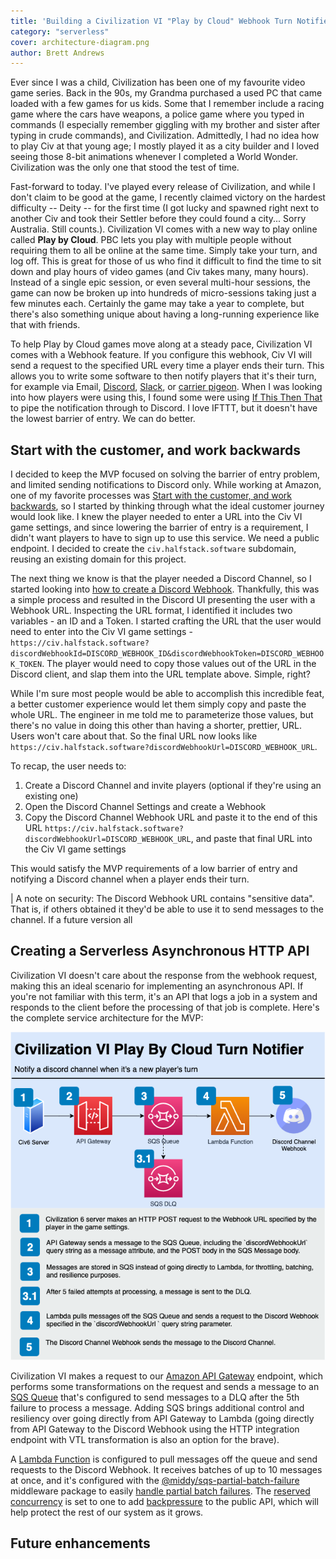 ```yaml
---
title: 'Building a Civilization VI "Play by Cloud" Webhook Turn Notifier Service'
category: "serverless"
cover: architecture-diagram.png
author: Brett Andrews
---
```


Ever since I was a child, Civilization has been one of my favourite video game series. Back in the 90s, my Grandma purchased a used PC that came loaded with a few games for us kids. Some that I remember include a racing game where the cars have weapons, a police game where you typed in commands (I especially remember giggling with my brother and sister after typing in crude commands), and Civilization. Admittedly, I had no idea how to play Civ at that young age; I mostly played it as a city builder and I loved seeing those 8-bit animations whenever I completed a World Wonder. Civilization was the only one that stood the test of time.

Fast-forward to today. I've played every release of Civilization, and while I don't claim to be good at the game, I recently claimed victory on the hardest difficulty -- Deity -- for the first time (I got lucky and spawned right next to another Civ and took their Settler before they could found a city... Sorry Australia. Still counts.). Civilization VI comes with a new way to play online called **Play by Cloud**. PBC lets you play with multiple people without requiring them to all be online at the same time. Simply take your turn, and log off. This is great for those of us who find it difficult to find the time to sit down and play hours of video games (and Civ takes many, many hours). Instead of a single epic session, or even several multi-hour sessions, the game can now be broken up into hundreds of micro-sessions taking just a few minutes each. Certainly the game may take a year to complete, but there's also something unique about having a long-running experience like that with friends.

To help Play by Cloud games move along at a steady pace, Civilization VI comes with a Webhook feature. If you configure this webhook, Civ VI will send a request to the specified URL every time a player ends their turn. This allows you to write some software to then notify players that it's their turn, for example via Email, [Discord](https://discordapp.com/), [Slack](https://slack.com/), or [carrier pigeon](https://flypigeon.co/). When I was looking into how players were using this, I found some were using [If This Then That](https://ifttt.com/) to pipe the notification through to Discord. I love IFTTT, but it doesn't have the lowest barrier of entry. We can do better.

## Start with the customer, and work backwards

I decided to keep the MVP focused on solving the barrier of entry problem, and limited sending notifications to Discord only. While working at Amazon, one of my favorite processes was [Start with the customer, and work backwards](https://www.forbes.com/sites/innovatorsdna/2017/08/08/how-does-amazon-stay-at-day-one), so I started by thinking through what the ideal customer journey would look like. I knew the player needed to enter a URL into the Civ VI game settings, and since lowering the barrier of entry is a requirement, I didn't want players to have to sign up to use this service. We need a public endpoint. I decided to create the `civ.halfstack.software` subdomain, reusing an existing domain for this project.

The next thing we know is that the player needed a Discord Channel, so I started looking into [how to create a Discord Webhook](https://support.discordapp.com/hc/en-us/articles/228383668-Intro-to-Webhooks). Thankfully, this was a simple process and resulted in the Discord UI presenting the user with a Webhook URL. Inspecting the URL format, I identified it includes two variables - an ID and a Token. I started crafting the URL that the user would need to enter into the Civ VI game settings - `https://civ.halfstack.software?discordWebhookId=DISCORD_WEBHOOK_ID&discordWebhookToken=DISCORD_WEBHOOK_TOKEN`. The player would need to copy those values out of the URL in the Discord client, and slap them into the URL template above. Simple, right?

While I'm sure most people would be able to accomplish this incredible feat, a better customer experience would let them simply copy and paste the whole URL. The engineer in me told me to parameterize those values, but there's no value in doing this other than having a shorter, prettier, URL. Users won't care about that. So the final URL now looks like `https://civ.halfstack.software?discordWebhookUrl=DISCORD_WEBHOOK_URL`.

To recap, the user needs to:

1. Create a Discord Channel and invite players (optional if they're using an existing one)
2. Open the Discord Channel Settings and create a Webhook
3. Copy the Discord Channel Webhook URL and paste it to the end of this URL `https://civ.halfstack.software?discordWebhookUrl=DISCORD_WEBHOOK_URL`, and paste that final URL into the Civ VI game settings

This would satisfy the MVP requirements of a low barrier of entry and notifying a Discord channel when a player ends their turn.

| A note on security: The Discord Webhook URL contains "sensitive data". That is, if others obtained it they'd be able to use it to send messages to the channel. If a future version all

## Creating a Serverless Asynchronous HTTP API

Civilization VI doesn't care about the response from the webhook request, making this an ideal scenario for implementing an asynchronous API. If you're not familiar with this term, it's an API that logs a job in a system and responds to the client before the processing of that job is complete. Here's the complete service architecture for the MVP:

![civ-6-play-by-cloud-architecture-diagram](./architecture-diagram.png)

Civilization VI makes a request to our [Amazon API Gateway](https://aws.amazon.com/api-gateway/) endpoint, which performs some transformations on the request and sends a message to an [SQS Queue](https://aws.amazon.com/sqs/) that's configured to send messages to a DLQ after the 5th failure to process a message. Adding SQS brings additional control and resiliency over going directly from API Gateway to Lambda (going directly from API Gateway to the Discord Webhook using the HTTP integration endpoint with VTL transformation is also an option for the brave).

A [Lambda Function](https://aws.amazon.com/lambda/) is configured to pull messages off the queue and send requests to the Discord Webhook. It receives batches of up to 10 messages at once, and it's configured with the [@middy/sqs-partial-batch-failure](https://www.npmjs.com/package/@middy/sqs-partial-batch-failure) middleware package to easily [handle partial batch failures](./gracefully-handling-lambda-sqs-partial-batch-failures). The [reserved concurrency]() is set to one to add [backpressure](https://medium.com/@jayphelps/backpressure-explained-the-flow-of-data-through-software-2350b3e77ce7) to the public API, which will help protect the rest of our system as it grows.

## Future enhancements
